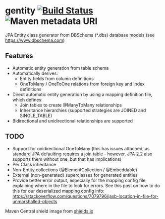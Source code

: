 # gentity [![Build Status](https://travis-ci.org/gentity/gentity.svg?branch=master)](https://travis-ci.org/gentity/gentity) ![Maven metadata URI](https://img.shields.io/maven-metadata/v/http/central.maven.org/maven2/com/github/gentity/gentity-maven-plugin/maven-metadata.xml.svg)
JPA Entity class generator from DBSchema (*.dbs) database models (see https://www.dbschema.com)

## Features
* Automatic entity generation from table schema
* Automatically derives:
  - Entity fields from column definitions
  - OneToMany / OneToOne relations from foreign key and index definitions
* Direct automatic entity generation by using a mapping definition file, which
defines:
  - Join tables to create @ManyToMany relationships
  - Inheritance hierarchies (supported strategies are JOINED and SINGLE_TABLE)
* Bidirectional and unidirectional relationships are supported

## TODO

* Support for unidirectional OneToMany (this has issues attached, as standard
  JPA defaulting requires a join table - however, JPA 2.2 also supports them
  without one, but that has implications)
* Per Class inheritance
* Non-Entity collections (@ElementCollection / @Embeddable)
* External (non-generated) superclasses for generated entities
* Provide better error output, especially for the mapping config file explaining
  where in the file to look for errors. See this post on how to do this for
  our deserialized mapping config info:
  https://stackoverflow.com/questions/7079796/jaxb-location-in-file-for-unmarshalled-objects


Maven Central shield image from [shields.io](https://shields.io/)

